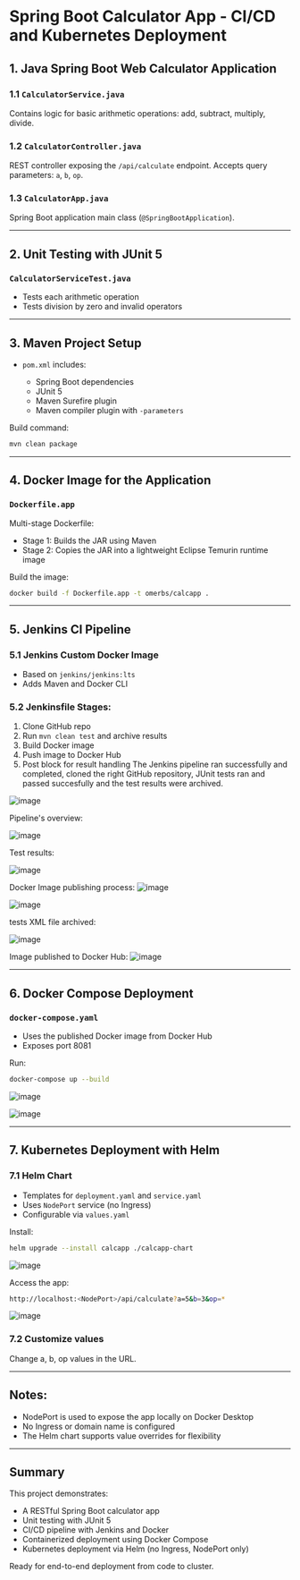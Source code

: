 # Spring Boot Calculator App - CI/CD and Kubernetes Deployment

## 1. Java Spring Boot Web Calculator Application

### 1.1 `CalculatorService.java`

Contains logic for basic arithmetic operations: add, subtract, multiply, divide.

### 1.2 `CalculatorController.java`

REST controller exposing the `/api/calculate` endpoint.
Accepts query parameters: `a`, `b`, `op`.

### 1.3 `CalculatorApp.java`

Spring Boot application main class (`@SpringBootApplication`).

---

## 2. Unit Testing with JUnit 5

### `CalculatorServiceTest.java`

* Tests each arithmetic operation
* Tests division by zero and invalid operators

---

## 3. Maven Project Setup

* `pom.xml` includes:

  * Spring Boot dependencies
  * JUnit 5
  * Maven Surefire plugin
  * Maven compiler plugin with `-parameters`

Build command:

```bash
mvn clean package
```

---

## 4. Docker Image for the Application

### `Dockerfile.app`

Multi-stage Dockerfile:

* Stage 1: Builds the JAR using Maven
* Stage 2: Copies the JAR into a lightweight Eclipse Temurin runtime image

Build the image:

```bash
docker build -f Dockerfile.app -t omerbs/calcapp .
```

---

## 5. Jenkins CI Pipeline

### 5.1 Jenkins Custom Docker Image

* Based on `jenkins/jenkins:lts`
* Adds Maven and Docker CLI

### 5.2 Jenkinsfile Stages:

1. Clone GitHub repo
2. Run `mvn clean test` and archive results
3. Build Docker image
4. Push image to Docker Hub
5. Post block for result handling
The Jenkins pipeline ran successfully and completed, cloned the right GitHub repository, JUnit tests ran and passed succesfully and the test results were archived.

![image](https://github.com/user-attachments/assets/1ae93386-bab3-491c-b517-d572443f62d7)

Pipeline's overview:

![image](https://github.com/user-attachments/assets/715cd287-0ddb-4f28-95d3-45c0f983963c)

Test results:

![image](https://github.com/user-attachments/assets/a725418e-2f0a-4838-b9e4-7a157939a67a)

Docker Image publishing process:
![image](https://github.com/user-attachments/assets/d0e5e5fc-c78d-4ff1-a9f8-bbe4a28d6777)

![image](https://github.com/user-attachments/assets/3daa987e-590a-4a3a-b284-7deca859c5c3)


tests XML file archived:

![image](https://github.com/user-attachments/assets/de21af45-f108-4eb3-bef8-824ce3e9079c)

Image published to Docker Hub:
![image](https://github.com/user-attachments/assets/06303ee3-b89a-4724-951a-ac1faa8b514c)






---

## 6. Docker Compose Deployment

### `docker-compose.yaml`

* Uses the published Docker image from Docker Hub
* Exposes port 8081

Run:

```bash
docker-compose up --build
```

![image](https://github.com/user-attachments/assets/4b94366b-e056-4fc3-a71a-fa434ee8e20f)

![image](https://github.com/user-attachments/assets/a70620c9-0081-429a-b555-767c5b94a195)

---

## 7. Kubernetes Deployment with Helm

### 7.1 Helm Chart

* Templates for `deployment.yaml` and `service.yaml`
* Uses `NodePort` service (no Ingress)
* Configurable via `values.yaml`

Install:

```bash
helm upgrade --install calcapp ./calcapp-chart
```
![image](https://github.com/user-attachments/assets/6feb02cc-8db1-4d8e-be32-12fa6489d021)

Access the app:

```bash
http://localhost:<NodePort>/api/calculate?a=5&b=3&op=*
```
![image](https://github.com/user-attachments/assets/9accd13e-ebb7-4e5f-9d15-ab8911703747)


### 7.2 Customize values

Change a, b, op values in the URL.

---

## Notes:

* NodePort is used to expose the app locally on Docker Desktop
* No Ingress or domain name is configured
* The Helm chart supports value overrides for flexibility

---

## Summary

This project demonstrates:

* A RESTful Spring Boot calculator app
* Unit testing with JUnit 5
* CI/CD pipeline with Jenkins and Docker
* Containerized deployment using Docker Compose
* Kubernetes deployment via Helm (no Ingress, NodePort only)

Ready for end-to-end deployment from code to cluster.
